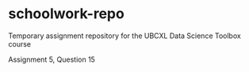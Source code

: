 # schoolwork-repo

Temporary assignment repository for the UBCXL Data Science Toolbox course

Assignment 5, Question 15
